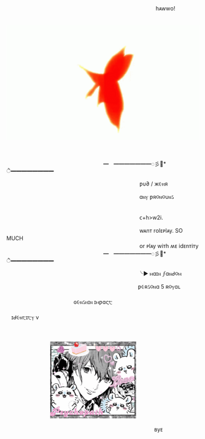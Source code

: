 
ㅤㅤㅤㅤㅤㅤㅤㅤㅤㅤㅤㅤㅤㅤㅤㅤ                    ㅤㅤㅤㅤㅤㅤㅤㅤㅤㅤㅤ ㅤ ㅤ  hᴀwwᴏ!

ㅤㅤㅤㅤㅤㅤㅤㅤㅤㅤㅤ     ㅤ       ㅤㅤㅤㅤ<img src="https://github.com/vehrchik/vehrchik/blob/main/persona5-goro-akechi.gif"  height="300" center>

ㅤㅤㅤㅤㅤㅤㅤㅤㅤㅤㅤㅤㅤㅤㅤㅤㅤㅤㅤㅤ                    

ㅤㅤㅤㅤㅤㅤㅤㅤㅤㅤㅤㅤㅤㅤㅤㅤㅤㅤ     ㅤ         ━ㅤ━━━━━━━◌彡💌* ੈ━━━━━━━━

 ㅤㅤㅤㅤㅤㅤㅤㅤㅤㅤㅤㅤㅤㅤㅤㅤㅤㅤ     ㅤ         ㅤㅤㅤㅤㅤㅤㅤ ƿυ∂ / ж૯ⲏя 

 ㅤㅤㅤㅤㅤㅤㅤㅤㅤㅤㅤㅤㅤㅤㅤㅤㅤㅤ     ㅤ         ㅤㅤㅤㅤㅤㅤㅤ ɑⲛⲩ ƿʀ૦ⲛ૦υⲛઽ ㅤㅤㅤㅤㅤㅤㅤㅤㅤㅤㅤㅤㅤㅤㅤㅤㅤㅤ     ㅤ        

 ㅤㅤㅤㅤㅤㅤㅤㅤㅤㅤㅤㅤㅤㅤㅤㅤㅤㅤ     ㅤ         ㅤㅤㅤㅤㅤㅤㅤ ᴄ+h>w2i. 

 ㅤㅤㅤㅤㅤㅤㅤㅤㅤㅤㅤㅤㅤㅤㅤㅤㅤㅤ     ㅤ         ㅤㅤㅤㅤㅤㅤㅤ wᴀnᴛ rᴏlᴇᴩlᴀy. SO MUCH 
ㅤㅤㅤㅤㅤㅤㅤㅤㅤㅤㅤㅤㅤㅤㅤㅤㅤㅤ     ㅤ        
 ㅤㅤㅤㅤㅤㅤㅤㅤㅤㅤㅤㅤㅤㅤㅤㅤㅤㅤ     ㅤ         ㅤㅤㅤㅤㅤㅤㅤ ᴏr ᴩlᴀy wiᴛh ʍᴇ idᴇnᴛiᴛy   
 ㅤㅤㅤㅤㅤㅤㅤㅤㅤㅤㅤㅤㅤㅤㅤㅤㅤㅤ     ㅤ         ━ㅤ━━━━━━━◌彡💌* ੈ━━━━━━━━
 
  ㅤㅤㅤㅤㅤㅤㅤㅤㅤㅤㅤㅤㅤㅤㅤㅤㅤㅤ     ㅤ         ㅤㅤㅤㅤㅤㅤㅤ╰► ⲙɑɪⲛ ⨍ɑⲛᑯ૦ⲙ
  
 ㅤㅤㅤㅤㅤㅤㅤㅤㅤㅤㅤㅤㅤㅤㅤㅤㅤㅤ     ㅤ         ㅤㅤㅤㅤㅤㅤㅤƿ૯ʀઽ૦ⲛɑ 5 ʀ૦ⲩɑʟ 
  ㅤㅤㅤㅤㅤㅤㅤㅤㅤㅤㅤㅤㅤㅤㅤㅤㅤㅤ     ㅤ         ㅤㅤㅤㅤㅤㅤㅤ
   ㅤㅤㅤㅤㅤㅤㅤㅤㅤㅤㅤㅤㅤㅤㅤㅤㅤㅤ     ㅤ         ㅤㅤㅤㅤㅤㅤㅤㅤㅤɢ૯ⲛઽⲏɪⲛ ɪⲙƿɑς੮ 
   ㅤㅤㅤㅤㅤㅤㅤㅤㅤㅤㅤㅤㅤㅤㅤㅤㅤㅤ     ㅤ         ㅤㅤㅤㅤㅤㅤㅤ
    ㅤㅤㅤㅤㅤㅤㅤㅤㅤㅤㅤㅤㅤㅤㅤㅤㅤㅤ     ㅤ         ㅤㅤㅤㅤㅤㅤㅤㅤㅤㅤɪᑯ૯ⲛ੮ɪ੮ⲩ ν
 
  ㅤㅤㅤㅤㅤㅤㅤㅤㅤㅤㅤㅤㅤㅤㅤㅤㅤㅤ     ㅤ         ㅤㅤㅤㅤㅤㅤ
   ㅤㅤㅤㅤㅤㅤㅤㅤㅤㅤㅤㅤㅤㅤㅤㅤㅤㅤ     ㅤ         ㅤㅤㅤㅤㅤㅤㅤㅤㅤ   ㅤㅤㅤㅤㅤㅤㅤㅤㅤㅤㅤㅤㅤㅤㅤㅤㅤㅤ     ㅤ         ㅤㅤㅤㅤ  ㅤ  ㅤ  ㅤㅤ ㅤ  ㅤ   <img src="https://github.com/vehrchik/vehrchik/blob/main/goro-akechi-momonga.gif"  height="200" center>

   ㅤㅤㅤㅤㅤㅤㅤㅤㅤㅤㅤㅤㅤㅤㅤㅤㅤㅤ     ㅤ         ㅤㅤㅤㅤㅤㅤㅤㅤㅤ  ㅤʙyᴇ
